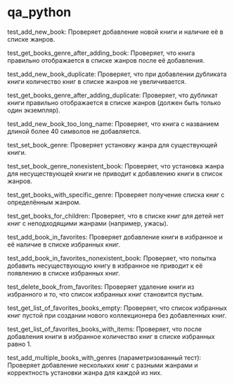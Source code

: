 # qa_python
test_add_new_book: Проверяет добавление новой книги и наличие её в списке жанров.

test_get_books_genre_after_adding_book: Проверяет, что книга правильно отображается в списке жанров после её добавления.

test_add_new_book_duplicate: Проверяет, что при добавлении дубликата книги количество книг в списке жанров не увеличивается.

test_get_books_genre_after_adding_duplicate: Проверяет, что дубликат книги правильно отображается в списке жанров (должен быть только один экземпляр).

test_add_new_book_too_long_name: Проверяет, что книга с названием длиной более 40 символов не добавляется.

test_set_book_genre: Проверяет установку жанра для существующей книги.

test_set_book_genre_nonexistent_book: Проверяет, что установка жанра для несуществующей книги не приводит к добавлению книги в список жанров.

test_get_books_with_specific_genre: Проверяет получение списка книг с определённым жанром.

test_get_books_for_children: Проверяет, что в списке книг для детей нет книг с неподходящими жанрами (например, ужасы).

test_add_book_in_favorites: Проверяет добавление книги в избранное и её наличие в списке избранных книг.

test_add_book_in_favorites_nonexistent_book: Проверяет, что попытка добавить несуществующую книгу в избранное не приводит к её появлению в списке избранных книг.

test_delete_book_from_favorites: Проверяет удаление книги из избранного и то, что список избранных книг становится пустым.

test_get_list_of_favorites_books_empty: Проверяет, что список избранных книг пустой при создании нового коллекционера без добавленных книг.

test_get_list_of_favorites_books_with_items: Проверяет, что после добавления книги в избранное количество книг в списке избранных равно 1.

test_add_multiple_books_with_genres (параметризованный тест): Проверяет добавление нескольких книг с разными жанрами и корректность установки жанра для каждой из них.
